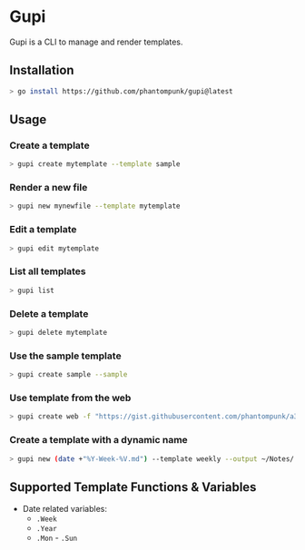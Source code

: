 # Gupi
Gupi is a CLI to manage and render templates.

## Installation
```bash
> go install https://github.com/phantompunk/gupi@latest
```

## Usage

### Create a template
```bash
> gupi create mytemplate --template sample
```

### Render a new file
```bash
> gupi new mynewfile --template mytemplate
```

### Edit a template
```bash
> gupi edit mytemplate
```

### List all templates
```bash
> gupi list
```

### Delete a template
```bash
> gupi delete mytemplate
```

### Use the sample template

```bash
> gupi create sample --sample
```

### Use template from the web

```bash
> gupi create web -f "https://gist.githubusercontent.com/phantompunk/a3368b75e1b0ea843d12d96b949581b6/raw/c77344716ab7a69387b742fb098cec661c2ee4d7/weekly-template.md"
```

### Create a template with a dynamic name

```bash
> gupi new (date +"%Y-Week-%V.md") --template weekly --output ~/Notes/
```

## Supported Template Functions & Variables

- Date related variables:
  - `.Week`
  - `.Year`
  - `.Mon` - `.Sun`
